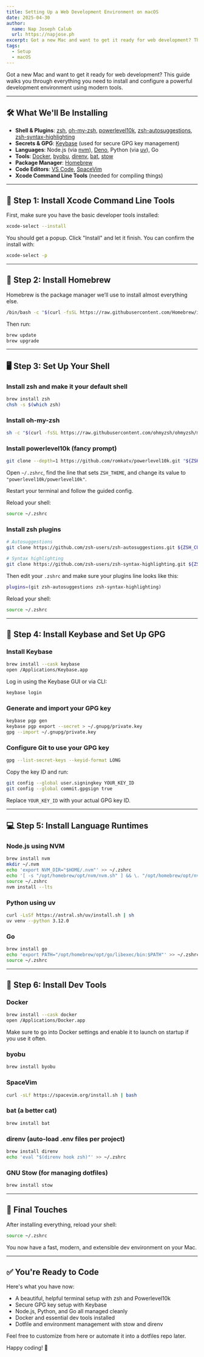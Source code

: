 ```yaml
---
title: Setting Up a Web Development Environment on macOS
date: 2025-04-30
author:
  name: Nap Joseph Calub
  url: https://napjose.ph
excerpt: Got a new Mac and want to get it ready for web development? This guide walks you through everything you need to install and configure a powerful development environment using modern tools.
tags:
  - Setup
  - macOS
---
```


Got a new Mac and want to get it ready for web development? This guide walks you through everything you need to install and configure a powerful development environment using modern tools.

---

## 🛠️ What We'll Be Installing

- **Shell & Plugins**: [zsh](https://www.zsh.org/), [oh-my-zsh](https://ohmyz.sh/), [powerlevel10k](https://github.com/romkatv/powerlevel10k), [zsh-autosuggestions](https://github.com/zsh-users/zsh-autosuggestions), [zsh-syntax-highlighting](https://github.com/zsh-users/zsh-syntax-highlighting)
- **Secrets & GPG**: [Keybase](https://keybase.io/) (used for secure GPG key management)
- **Languages**: Node.js (via [nvm](https://github.com/nvm-sh/nvm)), [Deno](https://deno.com/), Python (via [uv](https://docs.astral.sh/uv/)), Go
- **Tools**: [Docker](https://www.docker.com/), [byobu](https://www.byobu.org/), [direnv](https://direnv.net/), [bat](https://github.com/sharkdp/bat), [stow](https://www.gnu.org/software/stow/)
- **Package Manager**: [Homebrew](https://brew.sh/)
- **Code Editors**: [VS Code](https://code.visualstudio.com/), [SpaceVim](https://spacevim.org/)
- **Xcode Command Line Tools** (needed for compiling things)

---

## 🧱 Step 1: Install Xcode Command Line Tools

First, make sure you have the basic developer tools installed:

```bash
xcode-select --install
```

You should get a popup. Click "Install" and let it finish. You can confirm the install with:

```bash
xcode-select -p
```

---

## 🍺 Step 2: Install Homebrew

Homebrew is the package manager we’ll use to install almost everything else.

```bash
/bin/bash -c "$(curl -fsSL https://raw.githubusercontent.com/Homebrew/install/HEAD/install.sh)"
```

Then run:

```bash
brew update
brew upgrade
```

---

## 🖥️ Step 3: Set Up Your Shell

### Install zsh and make it your default shell

```bash
brew install zsh
chsh -s $(which zsh)
```

### Install oh-my-zsh

```bash
sh -c "$(curl -fsSL https://raw.githubusercontent.com/ohmyzsh/ohmyzsh/master/tools/install.sh)"
```

### Install powerlevel10k (fancy prompt)

```bash
git clone --depth=1 https://github.com/romkatv/powerlevel10k.git "${ZSH_CUSTOM:-$HOME/.oh-my-zsh/custom}/themes/powerlevel10k"
```

Open `~/.zshrc`, find the line that sets `ZSH_THEME`, and change its value to `"powerlevel10k/powerlevel10k"`.

Restart your terminal and follow the guided config.

Reload your shell:

```bash
source ~/.zshrc
```

### Install zsh plugins

```bash
# Autosuggestions
git clone https://github.com/zsh-users/zsh-autosuggestions.git ${ZSH_CUSTOM:-~/.oh-my-zsh/custom}/plugins/zsh-autosuggestions

# Syntax highlighting
git clone https://github.com/zsh-users/zsh-syntax-highlighting.git ${ZSH_CUSTOM:-~/.oh-my-zsh/custom}/plugins/zsh-syntax-highlighting
```

Then edit your `.zshrc` and make sure your plugins line looks like this:

```bash
plugins=(git zsh-autosuggestions zsh-syntax-highlighting)
```

Reload your shell:

```bash
source ~/.zshrc
```

---

## 🔐 Step 4: Install Keybase and Set Up GPG

### Install Keybase

```bash
brew install --cask keybase
open /Applications/Keybase.app
```

Log in using the Keybase GUI or via CLI:

```bash
keybase login
```

### Generate and import your GPG key

```bash
keybase pgp gen
keybase pgp export --secret > ~/.gnupg/private.key
gpg --import ~/.gnupg/private.key
```

### Configure Git to use your GPG key

```bash
gpg --list-secret-keys --keyid-format LONG
```

Copy the key ID and run:

```bash
git config --global user.signingkey YOUR_KEY_ID
git config --global commit.gpgsign true
```

Replace `YOUR_KEY_ID` with your actual GPG key ID.

---

## 💻 Step 5: Install Language Runtimes

### Node.js using NVM

```bash
brew install nvm
mkdir ~/.nvm
echo 'export NVM_DIR="$HOME/.nvm"' >> ~/.zshrc
echo '[ -s "/opt/homebrew/opt/nvm/nvm.sh" ] && \. "/opt/homebrew/opt/nvm/nvm.sh"' >> ~/.zshrc
source ~/.zshrc
nvm install --lts
```

### Python using uv

```bash
curl -LsSf https://astral.sh/uv/install.sh | sh
uv venv --python 3.12.0
```

### Go

```bash
brew install go
echo 'export PATH="/opt/homebrew/opt/go/libexec/bin:$PATH"' >> ~/.zshrc
source ~/.zshrc
```

---

## 🧰 Step 6: Install Dev Tools

### Docker

```bash
brew install --cask docker
open /Applications/Docker.app
```

Make sure to go into Docker settings and enable it to launch on startup if you use it often.

### byobu

```bash
brew install byobu
```

### SpaceVim

```bash
curl -sLf https://spacevim.org/install.sh | bash
```

### bat (a better cat)

```bash
brew install bat
```

### direnv (auto-load .env files per project)

```bash
brew install direnv
echo 'eval "$(direnv hook zsh)"' >> ~/.zshrc
```

### GNU Stow (for managing dotfiles)

```bash
brew install stow
```

---

## 🧪 Final Touches

After installing everything, reload your shell:

```bash
source ~/.zshrc
```

You now have a fast, modern, and extensible dev environment on your Mac.

---

## ✅ You're Ready to Code

Here's what you have now:

- A beautiful, helpful terminal setup with zsh and Powerlevel10k
- Secure GPG key setup with Keybase
- Node.js, Python, and Go all managed cleanly
- Docker and essential dev tools installed
- Dotfile and environment management with stow and direnv

Feel free to customize from here or automate it into a dotfiles repo later.

Happy coding! 🚀
